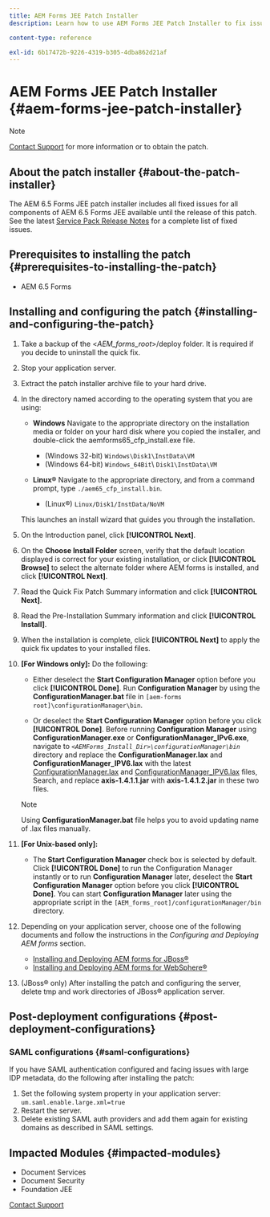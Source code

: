 ```yaml
---
title: AEM Forms JEE Patch Installer
description: Learn how to use AEM Forms JEE Patch Installer to fix issues in AEM 6.5 Forms components.

content-type: reference

exl-id: 6b17472b-9226-4319-b305-4dba862d21af
---
```

# AEM Forms JEE Patch Installer {#aem-forms-jee-patch-installer}

>[!NOTE]
>
>[Contact Support](https://experienceleague.adobe.com/?support-solution=General&support-tab=home#support) for more information or to obtain the patch.

## About the patch installer {#about-the-patch-installer}

The AEM 6.5 Forms JEE patch installer includes all fixed issues for all components of AEM 6.5 Forms JEE available until the release of this patch. See the latest  [Service Pack Release Notes](release-notes.md) for a complete list of fixed issues.

## Prerequisites to installing the patch {#prerequisites-to-installing-the-patch}

* AEM 6.5 Forms

## Installing and configuring the patch {#installing-and-configuring-the-patch}

1. Take a backup of the &lt;*AEM_forms_root*&gt;/deploy folder. It is required if you decide to uninstall the quick fix.
1. Stop your application server.
1. Extract the patch installer archive file to your hard drive.
1. In the directory named according to the operating system that you are using:

    * **Windows** 
      Navigate to the appropriate directory on the installation media or folder on your hard disk where you copied the installer, and double-click the aemforms65_cfp_install.exe file.

      * (Windows 32-bit) `Windows\Disk1\InstData\VM`
      * (Windows 64-bit) `Windows_64Bit`\ `Disk1\InstData\VM`

    * **Linux&reg;** 
      Navigate to the appropriate directory, and from a command prompt, type `./aem65_cfp_install.bin`.

      * (Linux&reg;) `Linux/Disk1/InstData/NoVM`

   This launches an install wizard that guides you through the installation.

1. On the Introduction panel, click **[!UICONTROL Next]**.
1. On the **Choose Install Folder** screen, verify that the default location displayed is correct for your existing installation, or click **[!UICONTROL Browse]** to select the alternate folder where AEM forms is installed, and click **[!UICONTROL Next]**.
1. Read the Quick Fix Patch Summary information and click **[!UICONTROL Next]**.
1. Read the Pre-Installation Summary information and click **[!UICONTROL Install]**.
1. When the installation is complete, click **[!UICONTROL Next]** to apply the quick fix updates to your installed files.  

1. **[For Windows only]:** Do the following:
   * Either deselect the **Start Configuration Manager** option before you click **[!UICONTROL Done]**. Run **Configuration Manager** by using the **ConfigurationManager.bat** file in `[aem-forms root]\configurationManager\bin`. 

   * Or deselect the **Start Configuration Manager** option before you click **[!UICONTROL Done]**. Before running **Configuration Manager** using **ConfigurationManager.exe** or **ConfigurationManager_IPv6.exe**, navigate to *`<AEMForms_Install_Dir>\configurationManager\bin`* directory and replace the **ConfigurationManager.lax** and **ConfigurationManager_IPV6.lax** with the latest [ConfigurationManager.lax](/help/assets/ConfigurationManager.lax) and [ConfigurationManager_IPV6.lax](/help/assets/ConfigurationManager_IPv6.lax) files, Search, and replace **axis-1.4.1.1.jar** with **axis-1.4.1.2.jar** in these two files.

   >[!NOTE]
   >
   >Using **ConfigurationManager.bat** file helps you to avoid updating name of .lax files manually.
   >

1. **[For Unix-based only]:** 
    
   * The **Start Configuration Manager** check box is selected by default. Click **[!UICONTROL Done]** to run the Configuration Manager instantly or to run **Configuration Manager** later, deselect the **Start Configuration Manager** option before you click **[!UICONTROL Done]**. You can start **Configuration Manager** later using the appropriate script in the `[AEM_forms_root]/configurationManager/bin` directory.
  
1. Depending on your application server, choose one of the following documents and follow the instructions in the *Configuring and Deploying AEM forms* section.

    * [Installing and Deploying AEM forms for JBoss&reg;](https://www.adobe.com/go/learn_aemforms_installJBoss_65)
    * [Installing and Deploying AEM forms for WebSphere&reg;](https://www.adobe.com/go/learn_aemforms_installWebSphere_65)

1. (JBoss&reg; only) After installing the patch and configuring the server, delete  tmp  and work directories of JBoss&reg; application server.

## Post-deployment configurations {#post-deployment-configurations}

### SAML configurations {#saml-configurations}

If you have SAML authentication configured and facing issues with large IDP metadata, do the following after installing the patch:

1. Set the following system property in your application server:  
   `um.saml.enable.large.xml=true`
1. Restart the server.
1. Delete existing SAML auth providers and add them again for existing domains as described in SAML settings.

## Impacted Modules {#impacted-modules}

* Document Services  
* Document Security
* Foundation JEE

[Contact Support](https://experienceleague.adobe.com/?support-solution=General&support-tab=home#support)
